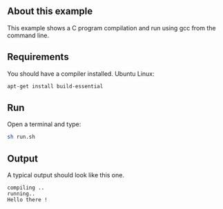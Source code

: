 ## About this example

This example shows a C program compilation and run using gcc from the command line.

## Requirements

You should have a compiler installed. Ubuntu Linux:

```bash
apt-get install build-essential
```

## Run

Open a terminal and type:

```bash
sh run.sh
```

## Output

A typical output should look like this one. 

```
compiling ..
running..
Hello there !
```
